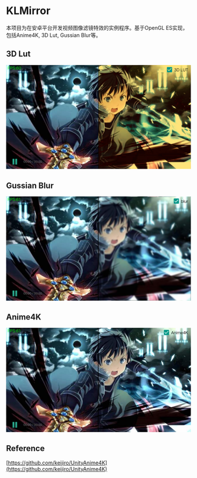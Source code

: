 # KLMirror
本项目为在安卓平台开发视频图像滤镜特效的实例程序。基于OpenGL ES实现，包括Anime4K, 3D Lut, Gussian Blur等。<br/>
## 3D Lut
![image](https://github.com/zhakesi/KLMirror/blob/master/Docs/3dlut.png)<br/>
## Gussian Blur
![image](https://github.com/zhakesi/KLMirror/blob/master/Docs/blur.png)<br/>
## Anime4K
![image](https://github.com/zhakesi/KLMirror/blob/master/Docs/anime4k.png)<br/>

## Reference
[https://github.com/keijiro/UnityAnime4K](https://github.com/keijiro/UnityAnime4K)
